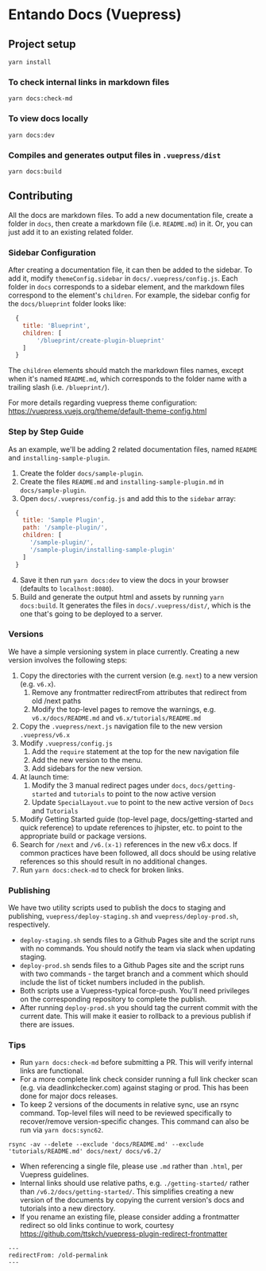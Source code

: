# Entando Docs (Vuepress)

## Project setup
```
yarn install
```

### To check internal links in markdown files
```
yarn docs:check-md
```

### To view docs locally
```
yarn docs:dev
```

### Compiles and generates output files in `.vuepress/dist`
```
yarn docs:build
```

## Contributing
All the docs are markdown files. To add a new documentation file, create a folder in `docs`, then create a markdown file (i.e. `README.md`) in it. Or, you can just add it to an existing related folder.

### Sidebar Configuration
After creating a documentation file, it can then be added to the sidebar. To add it, modify `themeConfig.sidebar` in `docs/.vuepress/config.js`. Each folder in `docs` corresponds to a sidebar element, and the markdown files correspond to the element's `children`. For example, the sidebar config for the `docs/blueprint` folder looks like:

```js
  {
    title: 'Blueprint',
    children: [
        '/blueprint/create-plugin-blueprint'
    ]
  }
```

The `children` elements should match the markdown files names, except when it's named `README.md`, which corresponds to the folder name with a trailing slash (i.e. `/blueprint/`).

For more details regarding vuepress theme configuration: https://vuepress.vuejs.org/theme/default-theme-config.html

### Step by Step Guide
As an example, we'll be adding 2 related documentation files, named `README` and `installing-sample-plugin`.

1. Create the folder `docs/sample-plugin`.
2. Create the files `README.md` and `installing-sample-plugin.md` in `docs/sample-plugin`.
3. Open `docs/.vuepress/config.js` and add this to the `sidebar` array:
```js
  {
    title: 'Sample Plugin',
    path: '/sample-plugin/',
    children: [
      '/sample-plugin/',
      '/sample-plugin/installing-sample-plugin'
    ]
  }
```
4. Save it then run `yarn docs:dev` to view the docs in your browser (defaults to `localhost:8080`).
5. Build and generate the output html and assets by running `yarn docs:build`. It generates the files in `docs/.vuepress/dist/`, which is the one that's going to be deployed to a server.

### Versions
We have a simple versioning system in place currently. Creating a new version involves the following steps:
1. Copy the directories with the current version (e.g. `next`) to a new version (e.g. `v6.x`).
   1. Remove any frontmatter redirectFrom attributes that redirect from old /next paths
   2. Modify the top-level pages to remove the warnings, e.g. `v6.x/docs/README.md` and `v6.x/tutorials/README.md` 
2. Copy the `.vuepress/next.js` navigation file to the new version `.vuepress/v6.x`
3. Modify `.vuepress/config.js` 
   1. Add the `require` statement at the top for the new navigation file
   2. Add the new version to the menu.
   3. Add sidebars for the new version.
4. At launch time:
   1. Modify the 3 manual redirect pages under `docs`, `docs/getting-started` and `tutorials` to point to the now active version
   2. Update `SpecialLayout.vue` to point to the new active version of `Docs` and `Tutorials` 
5. Modify Getting Started guide (top-level page, docs/getting-started and quick reference) to update references to jhipster, etc. to point to the appropriate build or package versions.
6. Search for `/next` and `/v6.(x-1)` references in the new v6.x docs. If common practices have been followed, all docs should be using relative references so this should result in no additional changes.
7. Run `yarn docs:check-md` to check for broken links.

### Publishing
We have two utility scripts used to publish the docs to staging and publishing, `vuepress/deploy-staging.sh` and `vuepress/deploy-prod.sh`, respectively. 
   - `deploy-staging.sh` sends files to a Github Pages site and the script runs with no commands. You should notify the team via slack when updating staging.
   - `deploy-prod.sh` sends files to a Github Pages site and the script runs with two commands - the target branch and a comment which should include the list of ticket numbers included in the publish.
   - Both scripts use a Vuepress-typical force-push. You'll need privileges on the corresponding repository to complete the publish.
   - After running `deploy-prod.sh` you should tag the current commit with the current date. This will make it easier to rollback to a previous publish if there are issues. 

### Tips
* Run `yarn docs:check-md` before submitting a PR. This will verify internal links are functional.
* For a more complete link check consider running a full link checker scan (e.g. via deadlinkchecker.com) against staging or prod. This has been done for major docs releases.
* To keep 2 versions of the documents in relative sync, use an rsync command. Top-level files will need to be reviewed specifically to recover/remove version-specific changes. This command can also be run via `yarn docs:sync62`.
```
rsync -av --delete --exclude 'docs/README.md' --exclude 'tutorials/README.md' docs/next/ docs/v6.2/
```
* When referencing a single file, please use `.md` rather than `.html`, per Vuepress guidelines.
* Internal links should use relative paths, e.g. `./getting-started/` rather than 
`/v6.2/docs/getting-started/`. This simplifies creating a new version of the documents by copying the current version's docs and tutorials into a new directory.
* If you rename an existing file, please consider adding a frontmatter redirect so old links continue to work, courtesy <https://github.com/ttskch/vuepress-plugin-redirect-frontmatter>

```
---
redirectFrom: /old-permalink
---
``` 
